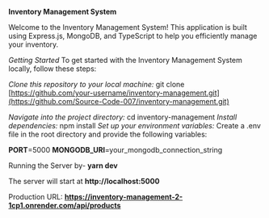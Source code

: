 **Inventory Management System**

Welcome to the Inventory Management System! This application is built using Express.js, MongoDB, and TypeScript to help you efficiently manage your inventory.

*Getting Started*
To get started with the Inventory Management System locally, follow these steps:




*Clone this repository to your local machine:*
git clone [https://github.com/your-username/inventory-management.git](https://github.com/Source-Code-007/inventory-management.git)



*Navigate into the project directory:* cd inventory-management
*Install dependencies:* npm install
*Set up your environment variables:* Create a .env file in the root directory and provide the following variables:

**PORT**=5000
**MONGODB_URI**=your_mongodb_connection_string

Running the Server by- **yarn dev**


The server will start at **http://localhost:5000**


Production URL: **https://inventory-management-2-1cp1.onrender.com/api/products**

